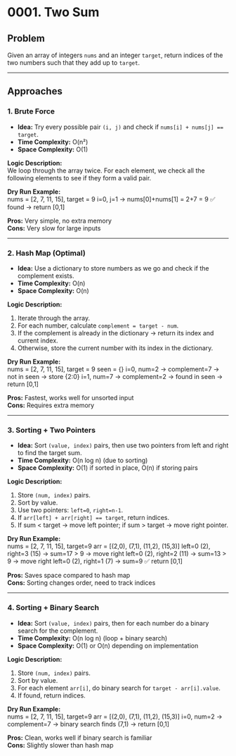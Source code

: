 # 0001. Two Sum

## Problem
Given an array of integers `nums` and an integer `target`, return indices of the two numbers such that they add up to `target`.

---

## Approaches

### 1. Brute Force
- **Idea:** Try every possible pair `(i, j)` and check if `nums[i] + nums[j] == target`.
- **Time Complexity:** O(n²)  
- **Space Complexity:** O(1)  

**Logic Description:**  
We loop through the array twice. For each element, we check all the following elements to see if they form a valid pair.  

**Dry Run Example:**  
nums = [2, 7, 11, 15], target = 9
i=0, j=1 → nums[0]+nums[1] = 2+7 = 9 ✅ found → return [0,1]


**Pros:** Very simple, no extra memory  
**Cons:** Very slow for large inputs  

---

### 2. Hash Map (Optimal)
- **Idea:** Use a dictionary to store numbers as we go and check if the complement exists.
- **Time Complexity:** O(n)  
- **Space Complexity:** O(n)  

**Logic Description:**  
1. Iterate through the array.  
2. For each number, calculate `complement = target - num`.  
3. If the complement is already in the dictionary → return its index and current index.  
4. Otherwise, store the current number with its index in the dictionary.  

**Dry Run Example:**  
nums = [2, 7, 11, 15], target = 9
seen = {}
i=0, num=2 → complement=7 → not in seen → store {2:0}
i=1, num=7 → complement=2 → found in seen → return [0,1]


**Pros:** Fastest, works well for unsorted input  
**Cons:** Requires extra memory  

---

### 3. Sorting + Two Pointers
- **Idea:** Sort `(value, index)` pairs, then use two pointers from left and right to find the target sum.
- **Time Complexity:** O(n log n) (due to sorting)  
- **Space Complexity:** O(1) if sorted in place, O(n) if storing pairs  

**Logic Description:**  
1. Store `(num, index)` pairs.  
2. Sort by value.  
3. Use two pointers: `left=0`, `right=n-1`.  
4. If `arr[left] + arr[right] == target`, return indices.  
5. If sum < target → move left pointer; if sum > target → move right pointer.  

**Dry Run Example:**  
nums = [2, 7, 11, 15], target=9
arr = [(2,0), (7,1), (11,2), (15,3)]
left=0 (2), right=3 (15) → sum=17 > 9 → move right
left=0 (2), right=2 (11) → sum=13 > 9 → move right
left=0 (2), right=1 (7) → sum=9 ✅ return [0,1]


**Pros:** Saves space compared to hash map  
**Cons:** Sorting changes order, need to track indices  

---

### 4. Sorting + Binary Search
- **Idea:** Sort `(value, index)` pairs, then for each number do a binary search for the complement.
- **Time Complexity:** O(n log n) (loop + binary search)  
- **Space Complexity:** O(1) or O(n) depending on implementation  

**Logic Description:**  
1. Store `(num, index)` pairs.  
2. Sort by value.  
3. For each element `arr[i]`, do binary search for `target - arr[i].value`.  
4. If found, return indices.  

**Dry Run Example:**  
nums = [2, 7, 11, 15], target=9
arr = [(2,0), (7,1), (11,2), (15,3)]
i=0, num=2 → complement=7 → binary search finds (7,1) → return [0,1]


**Pros:** Clean, works well if binary search is familiar  
**Cons:** Slightly slower than hash map  


